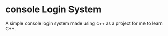 # console Login System
A simple console login system made using c++ as a project for me to learn C++.
